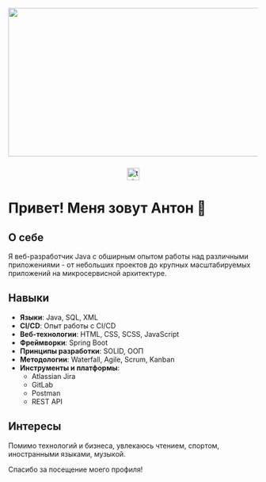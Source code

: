 <br clear="both">

<div align="center">
  <img height="300" width="600" src="https://i.giphy.com/media/v1.Y2lkPTc5MGI3NjExYm5uY3BjZmppaWcxYm53Z2U4cTlpazkzOWRxZW1ndThmOXVja3MzdCZlcD12MV9pbnRlcm5hbF9naWZfYnlfaWQmY3Q9Zw/doXBzUFJRxpaUbuaqz/giphy.gif"/>
</div>

###

<div align="center">
  <a href="https://t.me/anton98156" target="_blank">
    <img src="https://img.shields.io/static/v1?message=Telegram&logo=telegram&label=&color=2CA5E0&logoColor=white&labelColor=&style=for-the-badge" height="25" alt="telegram logo"  />
  </a>
</div>

###

# Привет! Меня зовут Антон 👋

## О себе
Я веб-разработчик Java с обширным опытом работы над различными приложениями - от небольших проектов до крупных масштабируемых приложений на микросервисной архитектуре.

## Навыки
- **Языки**: Java, SQL, XML
- **CI/CD**: Опыт работы с CI/CD
- **Веб-технологии**: HTML, CSS, SCSS, JavaScript
- **Фреймворки**: Spring Boot
- **Принципы разработки**: SOLID, ООП
- **Методологии**: Waterfall, Agile, Scrum, Kanban
- **Инструменты и платформы**:
  - Atlassian Jira
  - GitLab
  - Postman
  - REST API

## Интересы
Помимо технологий и бизнеса, увлекаюсь чтением, спортом, иностранными языками, музыкой.

Спасибо за посещение моего профиля!
